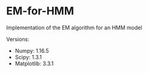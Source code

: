 # EM-for-HMM
 Implementation of the EM algorithm for an HMM model <br/>
 
Versions:
- Numpy: 1.16.5
- Scipy: 1.3.1
- Matplotlib: 3.3.1
